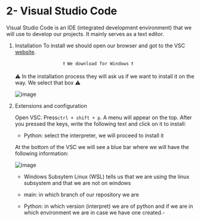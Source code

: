 # 2- Visual Studio Code

Visual Studio Code is an IDE (integrated development environment) that we will use to develop our projects. It mainly serves as a text editor.

1. Installation
To install we should open our browser and got to the VSC [website](https://code.visualstudio.com/).  

                         ❗ We download for Windows ❗
                         
    ⚠ In the installation process they will ask us if we want to install it on the way. We select that box ⚠  

    ![image](https://github.com/AnaAGG/Como-hacer-un-bootcamp-y-no-morir-en-el-intento/blob/main/Images/VSC2.png?raw=true)

2. Extensions and configuration

    Open VSC. Press`ctrl + shift + p`. A menu will appear on the top. After you pressed the keys, write the following text and click on it to install:      
    - Python: select the interpreter, we will proceed to install it


    At the bottom of the VSC we will see a blue bar where we will have the following information:

    ![image](https://github.com/AnaAGG/Como-hacer-un-bootcamp-y-no-morir-en-el-intento/blob/main/Images/VSC.PNG?raw=true)

    - Windows Subsytem Linux (WSL) tells us that we are using the linux subsystem and that we are not on windows
    
    - main: in which branch of our repository we are

    - Python: in which version (interpret) we are of python and if we are in which environment we are in case we have one created.-
